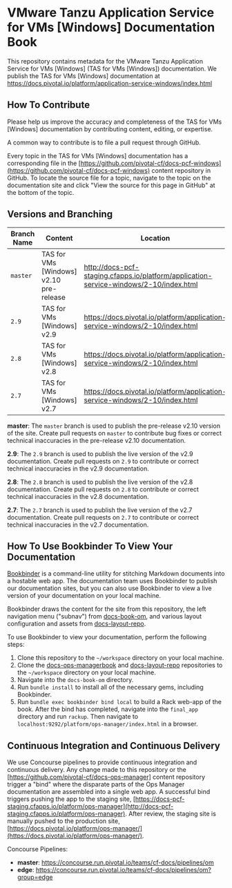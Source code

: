 # VMware Tanzu Application Service for VMs [Windows] Documentation Book

This repository contains metadata for the VMware Tanzu Application Service for VMs [Windows] (TAS for VMs [Windows])
documentation. We publish the TAS for VMs [Windows] documentation at
https://docs.pivotal.io/platform/application-service-windows/index.html

## How To Contribute

Please help us improve the accuracy and completeness of the TAS for VMs [Windows] documentation by contributing
content, editing, or expertise.

A common way to contribute is to file a pull request through GitHub.

Every topic in the TAS for VMs [Windows] documentation has a corresponding file in the
[https://github.com/pivotal-cf/docs-pcf-windows](https://github.com/pivotal-cf/docs-pcf-windows) content repository in
GitHub. To locate the source file for a topic, navigate to the topic on the documentation site and click "View the
source for this page in GitHub" at the bottom of the topic.

## Versions and Branching

| **Branch Name** | **Content** | **Location** |
|-----------------|-------------|--------------|
| `master` | TAS for VMs [Windows] v2.10 pre-release | http://docs-pcf-staging.cfapps.io/platform/application-service-windows/2-10/index.html |
| `2.9` | TAS for VMs [Windows] v2.9  | https://docs.pivotal.io/platform/application-service-windows/2-10/index.html |
| `2.8` | TAS for VMs [Windows] v2.8  | https://docs.pivotal.io/platform/application-service-windows/2-10/index.html |
| `2.7` | TAS for VMs [Windows] v2.7  | https://docs.pivotal.io/platform/application-service-windows/2-10/index.html |

**master**: The `master` branch is used to publish the pre-release v2.10 version of the site. Create pull requests on
`master` to contribute bug fixes or correct technical inaccuracies in the pre-release v2.10 documentation.

**2.9**: The `2.9` branch is used to publish the live version of the v2.9 documentation. Create pull requests on `2.9`
to contribute or correct technical inaccuracies in the v2.9 documentation.

**2.8**: The `2.8` branch is used to publish the live version of the v2.8 documentation. Create pull requests on `2.8`
to contribute or correct technical inaccuracies in the v2.8 documentation.

**2.7**: The `2.7` branch is used to publish the live version of the v2.7 documentation. Create pull requests on `2.7`
to contribute or correct technical inaccuracies in the v2.7 documentation.

## How To Use Bookbinder To View Your Documentation

[Bookbinder](https://github.com/pivotal-cf/bookbinder/blob/master/README.md) is a command-line
utility for stitching Markdown documents into a hostable web app. The documentation team uses
Bookbinder to publish our documentation sites, but you can also use Bookbinder to view a live
version of your documentation on your local machine.

Bookbinder draws the content for the site from this repository, the left navigation menu ("subnav")
from [docs-book-om](https://github.com/pivotal-cf/docs-book-om), and various layout
configuration and assets from [docs-layout-repo](https://github.com/pivotal-cf/docs-layout-repo).

To use Bookbinder to view your documentation, perform the following steps:

1. Clone this repository to the `~/workspace` directory on your local machine.
1. Clone the [docs-ops-managerbook](https://github.com/pivotal-cf/docs-ops-manager) and
[docs-layout-repo](https://github.com/pivotal-cf/docs-layout-repo) repositories to the `~/workspace` directory on your
local machine.
1. Navigate into the `docs-book-om` directory.
1. Run `bundle install` to install all of the necessary gems, including Bookbinder.
1. Run `bundle exec bookbinder bind local` to build a Rack web-app of the book. After the bind has completed, navigate
into the `final_app` directory and run `rackup`. Then navigate to `localhost:9292/platform/ops-manager/index.html` in a
browser.

## Continuous Integration and Continuous Delivery

We use Concourse pipelines to provide continuous integration and continuous delivery. Any change made to this repository
or the [https://github.com/pivotal-cf/docs-ops-manager] content repository trigger a "bind" where the disparate parts of
the Ops Manager documentation are assembled into a single web app. A successful bind triggers pushing the app to the
staging site,
[https://docs-pcf-staging.cfapps.io/platform/ops-manager](http://docs-pcf-staging.cfapps.io/platform/ops-manager). After
review, the staging site is manually pushed to the production site,
[https://docs.pivotal.io/platform/ops-manager/](https://docs.pivotal.io/platform/ops-manager/).

Concourse Pipelines:

* **master**: https://concourse.run.pivotal.io/teams/cf-docs/pipelines/om
* **edge**: https://concourse.run.pivotal.io/teams/cf-docs/pipelines/om?group=edge
